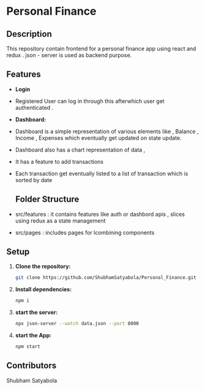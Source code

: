 # Personal Finance

## Description

This repository contain frontend for a personal finance app using react and redux . json - server is used as backend purpose.



## Features

- **Login**
-  Registered User can log in through this afterwhich user get authenticated . 
- **Dashboard:**
-  Dashboard is a simple representation of various elements like ,  Balance , Income , Expenses which eventually get updated on state update.
- Dashboard also has a chart representation of data ,
- It has a feature to add transactions
- Each transaction get eventually listed to a list of transaction which is sorted by date

  ## Folder Structure

- src/features : it contains features like auth or dashbord apis , slices using redux as a state management
- src/pages : includes pages for lcombining components


## Setup

1. **Clone the repository:**

   ```bash
   git clone https://github.com/ShubhamSatyabola/Personal_Finance.git

2. **Install dependencies:**

   ```bash
   npm i

3. **start the server:**

   ```bash
   npx json-server --watch data.json --port 8000
4. **start the App:**

   ```bash
   npm start

## Contributors

Shubham Satyabola
